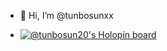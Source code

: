 - 👋 Hi, I’m @tunbosunxx





- [![@tunbosun20's Holopin board](https://holopin.me/tunbosun20)](https://holopin.io/@tunbosun20)

<!---
tunbosunxx/tunbosunxx is a ✨ special ✨ repository because its `README.md` (this file) appears on your GitHub profile.
You can click the Preview link to take a look at your changes.
--->
